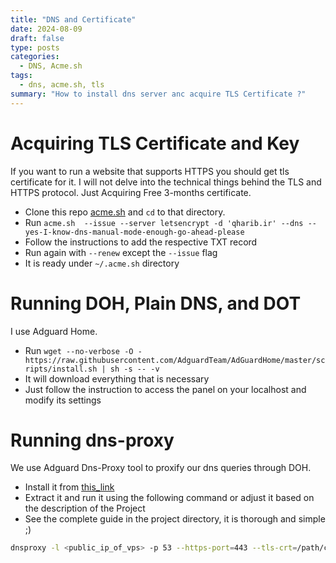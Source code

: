 ```yaml
---
title: "DNS and Certificate"
date: 2024-08-09
draft: false
type: posts
categories:
  - DNS, Acme.sh
tags:
  - dns, acme.sh, tls
summary: "How to install dns server anc acquire TLS Certificate ?"
---
```


# Acquiring TLS Certificate and Key
If you want to run a website that supports HTTPS you should get tls certificate for it. I will not delve into the 
technical things behind the TLS and HTTPS protocol. Just Acquiring Free 3-months certificate.

- Clone this repo [acme.sh](https://github.com/acmesh-official/acme.sh) and `` cd `` to that directory.
- Run `` acme.sh  --issue --server letsencrypt -d 'qharib.ir' --dns --yes-I-know-dns-manual-mode-enough-go-ahead-please ``
- Follow the instructions to add the respective TXT record
- Run again with `` --renew `` except the `` --issue `` flag
- It is ready under `` ~/.acme.sh `` directory

# Running DOH, Plain DNS, and DOT
I use Adguard Home.
- Run `` wget --no-verbose -O - https://raw.githubusercontent.com/AdguardTeam/AdGuardHome/master/scripts/install.sh | sh -s -- -v ``
- It will download everything that is necessary
- Just follow the instruction to access the panel on your localhost and modify its settings

# Running dns-proxy
We use Adguard Dns-Proxy tool to proxify our dns queries through DOH.
- Install it from [this_link](https://github.com/AdguardTeam/dnsproxy)
- Extract it and run it using the following command or adjust it based on the description of the Project
- See the complete guide in the project directory, it is thorough and simple ;)
```bash
dnsproxy -l <public_ip_of_vps> -p 53 --https-port=443 --tls-crt=/path/crt.crt --tls-key=/path/key.pkcs8.pem -u https://dnsoverhttps.doh/dns-query  -b 8.8.8.8:53
```
